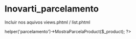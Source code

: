 Inovarti_parcelamento
=====================

Incluir nos aquivos views.phtml / list.phtml
<?php echo $this->helper('parcelamento')->MostraParcelaProduct($_product); ?>
